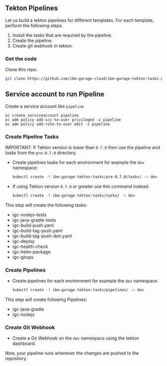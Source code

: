## Tekton Pipelines

Let us build a tekton pipelines for different templates. For each template, perform the following steps.

1. Install the tasks that are required by the pipeline.
2. Create the pipeline.
3. Create git webhook in tekton.

### Get the code

Clone this repo.

```bash
git clone https://github.com/ibm-garage-cloud/ibm-garage-tekton-tasks.git
```

## Service account to run Pipeline

Create a service account like `pipeline`
```
oc create serviceaccount pipeline
oc adm policy add-scc-to-user privileged -z pipeline
oc adm policy add-role-to-user edit -z pipeline
```



### Create Pipeline Tasks

IMPORTANT: If Tekton version is lower than `0.7.0` then use the pipeline and tasks from the `pre-0.7.0` directory.

- Create pipelines tasks for each environment for example the `dev` namespace:

    ```bash
    kubectl create -f ibm-garage-tekton-tasks/pre-0.7.0/tasks/ -n dev
    ```

- If using Tekton version `0.7.0` or greater use this command instead:

    ```bash
    kubectl create -f ibm-garage-tekton-tasks/tasks/ -n dev
    ```

This step will create the following tasks:
- igc-nodejs-tests
- igc-java-gradle-tests
- igc-build-push.yaml
- igc-build-tag-push.yaml
- igc-build-tag-push-ibm.yaml
- igc-deploy
- igc-health-check
- igc-helm-package
- igc-gitops

### Create Pipelines

- Create pipelines for each environment for example the `dev` namespace.

    ```bash
    kubectl create -f ibm-garage-tekton-tasks/pipelines/ -n dev
    ```

This step will create following Pipelines:

- igc-java-gradle
- igc-nodejs

### Create Git Webhook

- Create a Git Webhook on the `dev` namespace using the tekton dashboard.

Now, your pipeline runs whenever the changes are pushed to the repository.
